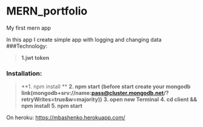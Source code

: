 # MERN_portfolio
My first mern app

In this app I create simple app with logging and changing data
###Technology:
>**1.jwt token**

### Installation:
>**1. npm install ** 
>**2. npm start (before start create your mongodb link(mongodb+srv://name:pass@cluster.mongodb.net/<dbname>?retryWrites=true&w=majority))** 
>**3. open new Terminal** 
>**4. cd client && npm install** 
>**5. npm start** 
 
On heroku:
https://mbashenko.herokuapp.com/
